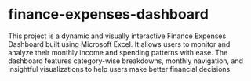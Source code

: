 # finance-expenses-dashboard
This project is a dynamic and visually interactive Finance Expenses Dashboard built using Microsoft Excel. It allows users to monitor and analyze their monthly income and spending patterns with ease. The dashboard features category-wise breakdowns, monthly navigation, and insightful visualizations to help users make better financial decisions.
